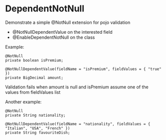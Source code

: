 # DependentNotNull
Demonstrate a simple @NotNull extension for pojo validation

* @NotNullDependentValue on the interested field
* @EnableDependentNotNull on the class

Example:
  
```
@NotNull	
private boolean isPremium;

@NotNullDependentValue(fieldName = "isPremium", fieldValues = { "true" })
private BigDecimal amount;
```

Validation fails when amount is null and isPremium assume one of the values from fieldValues list

Another example:
```
@NotNull	
private String nationality;

@NotNullDependentValue(fieldName = "nationality", fieldValues = { "Italian", "USA", "French" })
private String favouriteDish;
```
